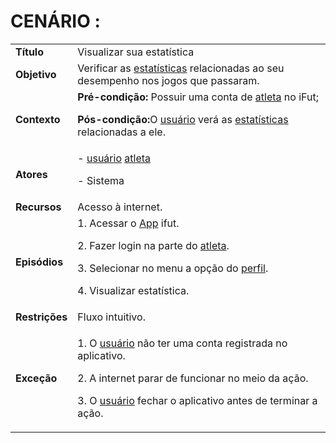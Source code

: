 # CENÁRIO :

<table class="table table-striped border">
    <tr>
        <td>
            <b>Título</b>
        </td>
        <td>      Visualizar sua estatística  </td>
    </tr>
    <tr>
        <td>
            <b>Objetivo</b>
        </td>
        <td>
                    Verificar as  <a href="../../lexico/#estatisticas">estatísticas</a> relacionadas ao seu desempenho nos jogos que passaram.
        </td>
    </tr>
    <tr>
        <td>
            <b>Contexto</b>
        </td>
        <td>
           <b>Pré-condição:</b> Possuir uma conta de <a href="../../lexico/#atleta">atleta</a> no iFut;
           <p><b>Pós-condição:</b>O  <a href="../../lexico/#usuario">usuário</a> verá as  <a href="../../lexico/#estatisticas">estatísticas</a> relacionadas a ele.</p>
        </td>
    </tr>
    <tr>
        <td>
            <b>Atores</b>
        </td>
        <td>
            -  <a href="../../lexico/#usuario">usuário</a> <a href="../../lexico/#atleta">atleta</a>
            <p>- Sistema</p> 
        </td>
    </tr>
    <tr>
        <td>
            <b>Recursos</b>
        </td>
        <td>
            Acesso à internet.
        </td>
    </tr>
    <tr>
        <td>
            <b>Episódios</b>
        </td>
        <td>
            1. Acessar o <a href="../../lexico/#App">App</a> ifut.
	<p>2. Fazer login na parte do <a href="../../lexico/#atleta">atleta</a>.</p>
	<p>3. Selecionar no menu a opção do  <a href="../../lexico/#perfil">perfil</a>.</p>
	<p>4. Visualizar estatística.</p>
        </td>
    </tr>
    <tr>
        <td>
            <b>Restrições</b>
        </td>
        <td>
              Fluxo intuitivo.
        </td>
    </tr>
    <tr>
        <td>
            <b>Exceção</b>
        </td>
        <td>
            <p>1. O  <a href="../../lexico/#usuario">usuário</a> não ter uma conta registrada no aplicativo.</p>
            <p>2. A internet parar de funcionar no meio da ação.</p>
            <p>3. O  <a href="../../lexico/#usuario">usuário</a> fechar o aplicativo antes de terminar a ação.</p>
        </td>
    </tr>
</table>